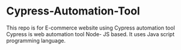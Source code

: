 # Cypress-Automation-Tool
This repo is for E-commerce website using Cypress automation tool
 Cypress is web automation tool Node- JS based. It uses Java script programming language.
